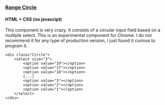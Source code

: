 ### [Range Circle](components/Circle)
#### HTML + CSS (no javascipt)

This component is very crazy. It consists of a circular input field based on a multiple select. This is an experimental component for Chrome. I do not recommend it for any type of production version, I just found it curious to program it.

```
<div class="Circle">
    <select size="3">
        <option value="19"></option>
        <option value="17"></option>
        <option value="16"></option>
        [...]
        <option value="3"></option>
        <option value="2"></option>
        <option value="1"></option>
    </select>
</div>
```